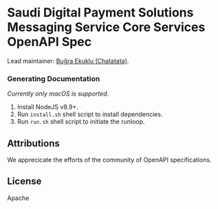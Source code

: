 # Saudi Digital Payment Solutions Messaging Service Core Services OpenAPI Spec

Lead maintainer: [Buğra Ekuklu (Chatatata)](bekuklu@stcpay.com.sa).

### Generating Documentation
*Currently only macOS is supported.*

1. Install NodeJS v8.9+.
2. Run `install.sh` shell script to install dependencies.
3. Run `run.sh` shell script to initiate the runloop.

## Attributions

We apprecicate the efforts of the community of OpenAPI specifications.

## License
Apache
